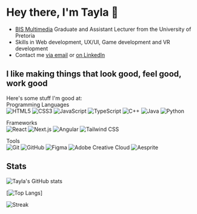 # Hey there, I'm Tayla 🐸

- [BIS Multimedia](https://www.up.ac.za/information-science/article/1821932/bis-multimedia) Graduate and Assistant Lecturer from the University of Pretoria
- Skills in Web development, UX/UI, Game development and VR development
- Contact me [via email](mailto:tayla.orsmond@gmail.com) or [on LinkedIn](https://www.linkedin.com/in/tayla-orsmond-6087b2263/)

I like making things that look good, feel good, work good
---
Here's some stuff I'm good at:  
Programming Languages  
![HTML5](https://img.shields.io/badge/-HTML5-181717?style=for-the-badge&logo=html5&logoColor=E34F26)
![CSS3](https://img.shields.io/badge/-CSS3-181717?style=for-the-badge&logo=css3)
![JavaScript](https://img.shields.io/badge/-JavaScript-181717?style=for-the-badge&logo=javascript)
![TypeScript](https://img.shields.io/badge/-TypeScript-181717?style=for-the-badge&logo=typescript)
![C++](https://img.shields.io/badge/-C++-181717?style=for-the-badge&logo=c%2B%2B)
![Java](https://img.shields.io/badge/-Java-181717?style=for-the-badge&logo=java)
![Python](https://img.shields.io/badge/-Python-181717?style=for-the-badge&logo=python)

Frameworks  
![React](https://img.shields.io/badge/-React-181717?style=for-the-badge&logo=react)
![Next.js](https://img.shields.io/badge/-Next.js-181717?style=for-the-badge&logo=next.js)
![Angular](https://img.shields.io/badge/-Angular-181717?style=for-the-badge&logo=angular)
![Tailwind CSS](https://img.shields.io/badge/-Tailwind%20CSS-181717?style=for-the-badge&logo=tailwind-css)

Tools  
![Git](https://img.shields.io/badge/-Git-181717?style=for-the-badge&logo=git)
![GitHub](https://img.shields.io/badge/-GitHub-181717?style=for-the-badge&logo=github)
![Figma](https://img.shields.io/badge/-Figma-181717?style=for-the-badge&logo=figma)
![Adobe Creative Cloud](https://img.shields.io/badge/-Adobe%20Creative%20Cloud-181717?style=for-the-badge&logo=adobe-creative-cloud)
![Aesprite](https://img.shields.io/badge/-Aesprite-181717?style=for-the-badge&logo=aesprite)

Stats
---

![Tayla's GitHub stats](https://github-readme-stats.vercel.app/api?username=tayla-orsmond&show_icons=true&theme=omni)

[![Top Langs](https://github-readme-stats.vercel.app/api/top-langs/?username=tayla-orsmond&layout=compact&theme=omni)]

![Streak](https://github-readme-streak-stats.herokuapp.com/?user=tayla-orsmond&theme=omni)
